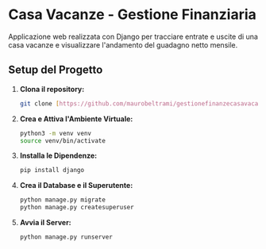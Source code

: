 # Casa Vacanze - Gestione Finanziaria

Applicazione web realizzata con Django per tracciare entrate e uscite di una casa vacanze e visualizzare l'andamento del guadagno netto mensile.

## Setup del Progetto

1.  **Clona il repository:**
    ```bash
    git clone [https://github.com/maurobeltrami/gestionefinanzecasavacanze]
    ```

2.  **Crea e Attiva l'Ambiente Virtuale:**
    ```bash
    python3 -m venv venv
    source venv/bin/activate
    ```

3.  **Installa le Dipendenze:**
    ```bash
    pip install django
    ```

4.  **Crea il Database e il Superutente:**
    ```bash
    python manage.py migrate
    python manage.py createsuperuser
    ```

5.  **Avvia il Server:**
    ```bash
    python manage.py runserver
    ```
